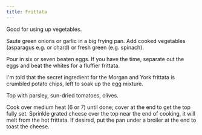 ```yaml
---
title: Frittata
---
```

Good for using up vegetables.

Saute green onions or garlic in a big frying pan. Add cooked
vegetables (asparagus e.g. or chard) or fresh green (e.g. spinach). 

Pour in six or seven beaten
eggs. If you have the time, 
separate out the eggs and beat
the whites for a fluffier frittata.

I'm told that the secret ingredient for the
Morgan and York frittata is crumbled potato
chips, left to soak up the egg mixture.

Top with parsley, sun-dried tomatoes, olives.

Cook over medium heat (6 or 7) until done; cover at the
end to get the top fully set. Sprinkle grated 
cheese over the top near the end of cooking, it
will melt from the hot frittata. If desired,
put the pan under a broiler at the end to toast
the cheese.
